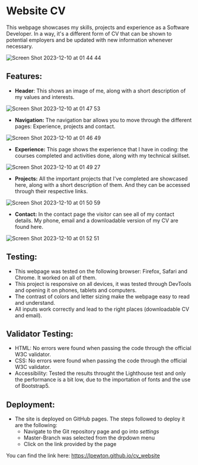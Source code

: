 # Website CV
This webpage showcases my skills, projects and experience as a Software Developer. In a way, it's a different form of CV that can be shown to potential employers and be updated with new information whenever necessary.

![Screen Shot 2023-12-10 at 01 44 44](https://github.com/lpewton/cv_website/assets/114712846/42a30ef7-2c97-4cee-9767-203979ef5e29)

## Features:

* **Header**: 
This shows an image of me, along with a short description of my values and interests.

![Screen Shot 2023-12-10 at 01 47 53](https://github.com/lpewton/cv_website/assets/114712846/a8480dc6-83af-4f48-961f-dec1f5e365ad)

* **Navigation:** The navigation bar allows you to move through the different pages: Experience, projects and contact.

![Screen Shot 2023-12-10 at 01 46 49](https://github.com/lpewton/cv_website/assets/114712846/11203632-4ffb-46c7-8847-8d3b841fbf92)

* **Experience:** This page shows the experience that I have in coding: the courses completed and activities done, along with my technical skillset.

![Screen Shot 2023-12-10 at 01 49 27](https://github.com/lpewton/cv_website/assets/114712846/2ab0a8f1-1c6d-438b-9811-01e03993cb92)
 
* **Projects:** All the important projects that I've completed are showcased here, along with a short description of them. And they can be accessed through their respective links.

![Screen Shot 2023-12-10 at 01 50 59](https://github.com/lpewton/cv_website/assets/114712846/3c7f8ace-10ff-44c9-9010-0a7a1c912a53)

* **Contact:** In the contact page the visitor can see all of my contact details. My phone, email and a downloadable version of my CV are found here.

![Screen Shot 2023-12-10 at 01 52 51](https://github.com/lpewton/cv_website/assets/114712846/53e58ebd-d30d-4c8e-bead-19329fc5c024)


## Testing:
* This webpage was tested on the following browser: Firefox, Safari and Chrome. It worked on all of them.
* This project is responsive on all devices, it was tested through DevTools and opening it on phones, tablets and computers.
* The contrast of colors and letter sizing make the webpage easy to read and understand.
* All inputs work correctly and lead to the right places (downloadable CV and email).

## Validator Testing:
* HTML: No errors were found when passing the code through the official W3C validator.
* CSS: No errors were found when passing the code through the official W3C validator.
* Accessibility: Tested the results throught the  Lighthouse test and only the performance is a bit low, due to the importation of fonts and the use of Bootstrap5.

## Deployment:
* The site is deployed on GitHub pages. The steps followed to deploy it are the following:
  *  Navigate to the Git repository page and go into *settings*
  *  Master-Branch was selected from the drpdown menu
  *  Click on the link provided by the page
  
You can find the link here: https://lpewton.github.io/cv_website
